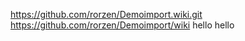 https://github.com/rorzen/Demoimport.wiki.git
https://github.com/rorzen/Demoimport/wiki
hello
hello
